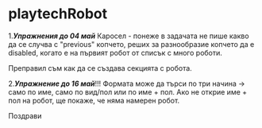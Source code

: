 # playtechRobot
1.***Упражнения до 04 май*** Каросел - понеже в задачата не пише какво да се случва с "previous" копчето, реших за разнообразие копчето да е disabled, когато е на първият робот от списък с много роботи.

Преправил съм как да се създава секцията с робота.


2.***Упражнение до 16 май***!!! Формата може да търси по три начина -> само по име, само по вид/пол или по име + пол. Ако не открие име + пол на робот, ще покаже, че няма намерен робот.

Поздрави
